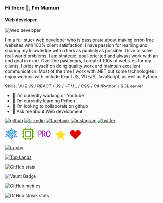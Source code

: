 ### Hi there 👋, I'm Mamun
#### Web developer
![Web developer](https://scontent.fdac8-1.fna.fbcdn.net/v/t39.30808-6/217703309_1228345957579614_3169764445194689778_n.jpg?_nc_cat=110&ccb=1-7&_nc_sid=9534ce&_nc_ohc=VS31bUOX66gAX9I1_Aj&_nc_oc=AQm8_Amd288OFMW0mKvDrmbjjMovE6TC7L-VXbWtgsRldZRvYmRMnS_G4z5DGeRqDmI&_nc_ht=scontent.fdac8-1.fna&oh=00_AfDB0PD2tlhVTvJIZybGu-iFV3rWUS4CB-vAVWb3xB5Lcg&oe=659A55C3)

I'm a full stuck web developer who is passionate about making error-free websites with 100% client satisfaction. I have passion for learning and sharing my knowledge with others as publicly as possible. I love to solve real-world problems. I am strategic, goal-oriented and always work with an end goal in mind. Over the past years, I created 100s of websites for my clients. I pride myself on doing quality work and maintain excellent communication. Most of the time I work with .NET but some technologies I enjoy working with include React JS, VUEJS, JavaScript, as well as Python.

Skills: VUE JS / REACT / JS / HTML / CSS / C# /Python / SQL server

- 🔭 I’m currently working on Youtube 
- 🌱 I’m currently learning Python 
- 👯 I’m looking to collaborate on github 
- 💬 Ask me about Web development 


[<img src='https://cdn.jsdelivr.net/npm/simple-icons@3.0.1/icons/github.svg' alt='github' height='40'>](https://github.com/https://github.com/MAMUN24730/MAMUN24730)  [<img src='https://cdn.jsdelivr.net/npm/simple-icons@3.0.1/icons/linkedin.svg' alt='linkedin' height='40'>](https://www.linkedin.com/in/https://www.linkedin.com/in/md-mamun-hossain-35ba6a281//)  [<img src='https://cdn.jsdelivr.net/npm/simple-icons@3.0.1/icons/facebook.svg' alt='facebook' height='40'>](https://www.facebook.com/https://www.facebook.com/profile.php?id=100012126633457)  [<img src='https://cdn.jsdelivr.net/npm/simple-icons@3.0.1/icons/instagram.svg' alt='instagram' height='40'>](https://www.instagram.com/https://www.instagram.com/gear_gadgets1//)  [<img src='https://cdn.jsdelivr.net/npm/simple-icons@3.0.1/icons/twitter.svg' alt='twitter' height='40'>](https://twitter.com/https://twitter.com/MDMAMUNHOS65290)  

<a href='https://archiveprogram.github.com/'><img src='https://raw.githubusercontent.com/acervenky/animated-github-badges/master/assets/acbadge.gif' width='40' height='40'></a> <a href='https://docs.github.com/en/developers'><img src='https://raw.githubusercontent.com/acervenky/animated-github-badges/master/assets/devbadge.gif' width='40' height='40'></a> <a href='https://github.com/pricing'><img src='https://raw.githubusercontent.com/acervenky/animated-github-badges/master/assets/pro.gif' width='40' height='40'></a> <a href='https://stars.github.com/'><img src='https://raw.githubusercontent.com/acervenky/animated-github-badges/master/assets/starbadge.gif' width='35' height='35'></a> <a href='https://docs.github.com/en/github/supporting-the-open-source-community-with-github-sponsors'><img src='https://raw.githubusercontent.com/acervenky/animated-github-badges/master/assets/sponsorbadge.gif' width='35' height='35'></a> 

[![trophy](https://github-profile-trophy.vercel.app/?username=https://github.com/MAMUN24730/MAMUN24730)](https://github.com/ryo-ma/github-profile-trophy)

[![Top Langs](https://github-readme-stats.vercel.app/api/top-langs/?username=https://github.com/MAMUN24730/MAMUN24730)](https://github.com/anuraghazra/github-readme-stats)

![GitHub stats](https://github-readme-stats.vercel.app/api?username=https://github.com/MAMUN24730/MAMUN24730&show_icons=true&count_private=true)  

![Vaunt Badge](https://api.vaunt.dev/v1/github/entities/https://github.com/MAMUN24730/MAMUN24730/contributions?format=svg&private=true)  

![GitHub metrics](https://metrics.lecoq.io/https://github.com/MAMUN24730/MAMUN24730)  

![GitHub streak stats](https://streak-stats.demolab.com/?user=https://github.com/MAMUN24730/MAMUN24730)  

